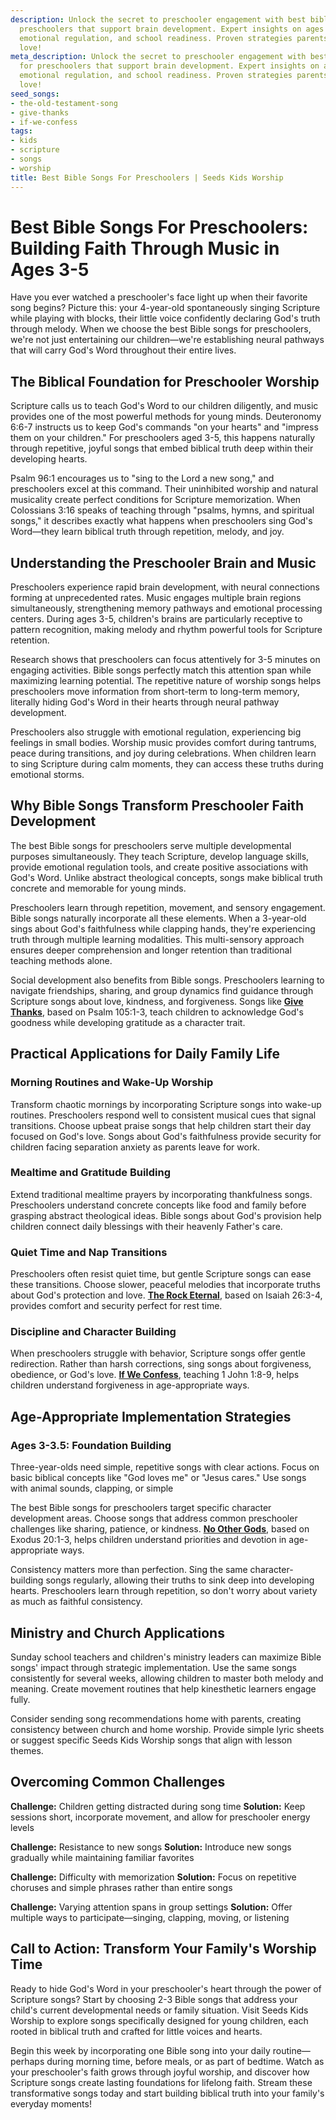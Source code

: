 ```yaml
---
description: Unlock the secret to preschooler engagement with best bible songs for
  preschoolers that support brain development. Expert insights on ages 3-5 learning,
  emotional regulation, and school readiness. Proven strategies parents and teachers
  love!
meta_description: Unlock the secret to preschooler engagement with best bible songs
  for preschoolers that support brain development. Expert insights on ages 3-5 learning,
  emotional regulation, and school readiness. Proven strategies parents and teachers
  love!
seed_songs:
- the-old-testament-song
- give-thanks
- if-we-confess
tags:
- kids
- scripture
- songs
- worship
title: Best Bible Songs For Preschoolers | Seeds Kids Worship
---
```

# Best Bible Songs For Preschoolers: Building Faith Through Music in Ages 3-5

Have you ever watched a preschooler's face light up when their favorite song begins? Picture this: your 4-year-old spontaneously singing Scripture while playing with blocks, their little voice confidently declaring God's truth through melody. When we choose the best Bible songs for preschoolers, we're not just entertaining our children—we're establishing neural pathways that will carry God's Word throughout their entire lives.

## The Biblical Foundation for Preschooler Worship

Scripture calls us to teach God's Word to our children diligently, and music provides one of the most powerful methods for young minds. Deuteronomy 6:6-7 instructs us to keep God's commands "on your hearts" and "impress them on your children." For preschoolers aged 3-5, this happens naturally through repetitive, joyful songs that embed biblical truth deep within their developing hearts.

Psalm 96:1 encourages us to "sing to the Lord a new song," and preschoolers excel at this command. Their uninhibited worship and natural musicality create perfect conditions for Scripture memorization. When Colossians 3:16 speaks of teaching through "psalms, hymns, and spiritual songs," it describes exactly what happens when preschoolers sing God's Word—they learn biblical truth through repetition, melody, and joy.

## Understanding the Preschooler Brain and Music

Preschoolers experience rapid brain development, with neural connections forming at unprecedented rates. Music engages multiple brain regions simultaneously, strengthening memory pathways and emotional processing centers. During ages 3-5, children's brains are particularly receptive to pattern recognition, making melody and rhythm powerful tools for Scripture retention.

Research shows that preschoolers can focus attentively for 3-5 minutes on engaging activities. Bible songs perfectly match this attention span while maximizing learning potential. The repetitive nature of worship songs helps preschoolers move information from short-term to long-term memory, literally hiding God's Word in their hearts through neural pathway development.

Preschoolers also struggle with emotional regulation, experiencing big feelings in small bodies. Worship music provides comfort during tantrums, peace during transitions, and joy during celebrations. When children learn to sing Scripture during calm moments, they can access these truths during emotional storms.

## Why Bible Songs Transform Preschooler Faith Development

The best Bible songs for preschoolers serve multiple developmental purposes simultaneously. They teach Scripture, develop language skills, provide emotional regulation tools, and create positive associations with God's Word. Unlike abstract theological concepts, songs make biblical truth concrete and memorable for young minds.

Preschoolers learn through repetition, movement, and sensory engagement. Bible songs naturally incorporate all these elements. When a 3-year-old sings about God's faithfulness while clapping hands, they're experiencing truth through multiple learning modalities. This multi-sensory approach ensures deeper comprehension and longer retention than traditional teaching methods alone.

Social development also benefits from Bible songs. Preschoolers learning to navigate friendships, sharing, and group dynamics find guidance through Scripture songs about love, kindness, and forgiveness. Songs like **[Give Thanks](https://seedskidsworship.com/product/give-thanks-psalm-1051-3-2/)**, based on Psalm 105:1-3, teach children to acknowledge God's goodness while developing gratitude as a character trait.

## Practical Applications for Daily Family Life

### Morning Routines and Wake-Up Worship
Transform chaotic mornings by incorporating Scripture songs into wake-up routines. Preschoolers respond well to consistent musical cues that signal transitions. Choose upbeat praise songs that help children start their day focused on God's love. Songs about God's faithfulness provide security for children facing separation anxiety as parents leave for work.

### Mealtime and Gratitude Building
Extend traditional mealtime prayers by incorporating thankfulness songs. Preschoolers understand concrete concepts like food and family before grasping abstract theological ideas. Bible songs about God's provision help children connect daily blessings with their heavenly Father's care.

### Quiet Time and Nap Transitions
Preschoolers often resist quiet time, but gentle Scripture songs can ease these transitions. Choose slower, peaceful melodies that incorporate truths about God's protection and love. **[The Rock Eternal](https://seedskidsworship.com/product/the-rock-eternal-isaiah-263-4-2/)**, based on Isaiah 26:3-4, provides comfort and security perfect for rest time.

### Discipline and Character Building
When preschoolers struggle with behavior, Scripture songs offer gentle redirection. Rather than harsh corrections, sing songs about forgiveness, obedience, or God's love. **[If We Confess](https://seedskidsworship.com/product/if-we-confess-1-john-18-9/)**, teaching 1 John 1:8-9, helps children understand forgiveness in age-appropriate ways.

## Age-Appropriate Implementation Strategies

### Ages 3-3.5: Foundation Building
Three-year-olds need simple, repetitive songs with clear actions. Focus on basic biblical concepts like "God loves me" or "Jesus cares." Use songs with animal sounds, clapping, or simple

The best Bible songs for preschoolers target specific character development areas. Choose songs that address common preschooler challenges like sharing, patience, or kindness. **[No Other Gods](https://seedskidsworship.com/product/no-other-gods-exodus-201-3-2/)**, based on Exodus 20:1-3, helps children understand priorities and devotion in age-appropriate ways.

Consistency matters more than perfection. Sing the same character-building songs regularly, allowing their truths to sink deep into developing hearts. Preschoolers learn through repetition, so don't worry about variety as much as faithful consistency.

## Ministry and Church Applications

Sunday school teachers and children's ministry leaders can maximize Bible songs' impact through strategic implementation. Use the same songs consistently for several weeks, allowing children to master both melody and meaning. Create movement routines that help kinesthetic learners engage fully.

Consider sending song recommendations home with parents, creating consistency between church and home worship. Provide simple lyric sheets or suggest specific Seeds Kids Worship songs that align with lesson themes.

## Overcoming Common Challenges

**Challenge:** Children getting distracted during song time
**Solution:** Keep sessions short, incorporate movement, and allow for preschooler energy levels

**Challenge:** Resistance to new songs
**Solution:** Introduce new songs gradually while maintaining familiar favorites

**Challenge:** Difficulty with memorization
**Solution:** Focus on repetitive choruses and simple phrases rather than entire songs

**Challenge:** Varying attention spans in group settings
**Solution:** Offer multiple ways to participate—singing, clapping, moving, or listening

## Call to Action: Transform Your Family's Worship Time

Ready to hide God's Word in your preschooler's heart through the power of Scripture songs? Start by choosing 2-3 Bible songs that address your child's current developmental needs or family situation. Visit Seeds Kids Worship to explore songs specifically designed for young children, each rooted in biblical truth and crafted for little voices and hearts.

Begin this week by incorporating one Bible song into your daily routine—perhaps during morning time, before meals, or as part of bedtime. Watch as your preschooler's faith grows through joyful worship, and discover how Scripture songs create lasting foundations for lifelong faith. Stream these transformative songs today and start building biblical truth into your family's everyday moments!

<script type="application/ld+json">
{
  "@context": "https://schema.org",
  "@type": "Article",
  "headline": "Best Bible Songs For Preschoolers",
  "author": {
    "@type": "Organization",
    "name": "Seeds Kids Worship"
  },
  "publisher": {
    "@type": "Organization",
    "name": "Seeds Kids Worship",
    "logo": {
      "@type": "ImageObject",
      "url": "https://seedskidsworship.com/logo.png"
    }
  },
  "datePublished": "2025-09-02T16:40:57.507961",
  "dateModified": "2025-09-02T16:40:57.507973",
  "description": "Unlock the secret to preschooler engagement with best bible songs for preschoolers that support brain development. Expert insights on ages 3-5 learning, emotion",
  "mainEntityOfPage": {
    "@type": "WebPage",
    "@id": "https://seedskidsworship.com/activities/best-bible-songs-for-preschoolers/"
  }
}
</script>

<script type="application/ld+json">
{
  "@context": "https://schema.org",
  "@type": "Product",
  "name": "The Old Testament Song",
  "description": "Faith-building Christmas song from Luke 1:35-37 reminding children that with God all things are possible.",
  "url": "https://seedskidsworship.com/product/the-old-testament-song/",
  "brand": {
    "@type": "Brand",
    "name": "Seeds Kids Worship"
  },
  "category": "Children's Christian Music",
  "album": "Trust"
}
</script>

<script type="application/ld+json">
{
  "@context": "https://schema.org",
  "@type": "Product",
  "name": "Give Thanks",
  "description": "Based on Psalm 105:1-5, this song encourages children to give thanks to the Lord, call on His name, make known His deeds and remember the wonders He has done.",
  "url": "https://seedskidsworship.com/product/give-thanks-psalm-1051-3-2/",
  "brand": {
    "@type": "Brand",
    "name": "Seeds Kids Worship"
  },
  "category": "Children's Christian Music",
  "album": "Seeds of Character"
}
</script>

<script type="application/ld+json">
{
  "@context": "https://schema.org",
  "@type": "Product",
  "name": "If We Confess",
  "description": "Forgiveness song about
